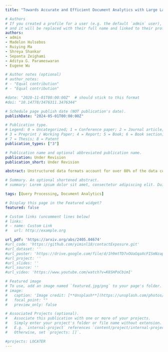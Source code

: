 ```yaml
---
title: "Towards Accurate and Efficient Document Analytics with Large Language Models"

# Authors
# If you created a profile for a user (e.g. the default `admin` user), write the username (folder name) here 
# and it will be replaced with their full name and linked to their profile.
authors:
- admin
- Madelon Hulsebos
- Ruiying Ma
- Shreya Shankar
- Sepanta Zeighami
- Aditya G. Parameswaran
- Eugene Wu

# Author notes (optional)
# author_notes:
# - "Equal contribution"
# - "Equal contribution"

#date: "2020-11-01T00:00:00Z"  # should stick to this format
#doi: "10.14778/3476311.3476344"

# Schedule page publish date (NOT publication's date).
publishDate: "2024-05-01T00:00:00Z"

# Publication type.
# Legend: 0 = Uncategorized; 1 = Conference paper; 2 = Journal article;
# 3 = Preprint / Working Paper; 4 = Report; 5 = Book; 6 = Book section;
# 7 = Thesis; 8 = Patent
publication_types: ["3"]

# Publication name and optional abbreviated publication name.
publication: Under Revision
publication_short: Under Revision

abstract: Unstructured data formats account for over 80% of the data currently stored, and extracting value from such formats remains a considerable challenge. In particular, current approaches for managing unstructured documents do not support ad-hoc analytical queries on document collections. Moreover, Large Language Models (LLMs) directly applied to the documents themselves, or on portions of documents through a process of Retrieval-Augmented Generation (RAG), fail to provide high accuracy query results, and in the LLM-only case, additionally incur high costs. Since many unstructured documents in a collection often follow similar templates that impart a common semantic structure, we introduce ZenDB, a document analytics system that leverages this semantic structure, coupled with LLMs, to answer ad-hoc SQL queries on document collections. ZenDB efficiently extracts semantic hierarchical structures from such templatized documents, and introduces a novel query engine that leverages these structures for accurate and cost-effective query execution. Users can impose a schema on their documents, and query it, all via SQL. Extensive experiments on three real-world document collections demonstrate ZenDB's benefits, achieving up to 30% cost savings compared to LLM-based baselines, while maintaining or improving accuracy, and surpassing RAG-based baselines by up to 61% in precision and 80% in recall, at a marginally higher cost. 

# Summary. An optional shortened abstract.
# summary: Lorem ipsum dolor sit amet, consectetur adipiscing elit. Duis posuere tellus ac convallis placerat. Proin tincidunt magna sed ex sollicitudin condimentum.

tags: [Query Processing, Document Analytics]

# Display this page in the Featured widget?
featured: false

# Custom links (uncomment lines below)
# links:
# - name: Custom Link
#   url: http://example.org

url_pdf: 'https://arxiv.org/abs/2405.04674'
#url_code: 'https://github.com/yiminl18/contactExposure.git'
#url_dataset: ''
#url_poster: 'https://drive.google.com/file/d/1h9mtTD7vOUaGqaXcFISmNzapGBcmAgAO/view'
#url_project: ''
#url_slides: ''
#url_source: ''
#url_video: 'https://www.youtube.com/watch?v=K8SHPoCbimI'

# Featured image
# To use, add an image named `featured.jpg/png` to your page's folder. 
# image:
#   caption: 'Image credit: [**Unsplash**](https://unsplash.com/photos/pLCdAaMFLTE)'
#   focal_point: ""
#   preview_only: false

# Associated Projects (optional).
#   Associate this publication with one or more of your projects.
#   Simply enter your project's folder or file name without extension.
#   E.g. `internal-project` references `content/project/internal-project/index.md`.
#   Otherwise, set `projects: []`.

#projects: LOCATER
---
```


